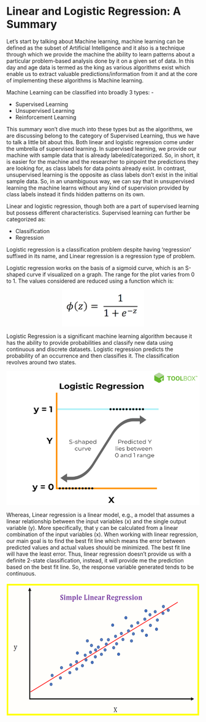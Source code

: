 # Linear and Logistic Regression: A Summary
Let’s start by talking about Machine learning, machine learning can be defined as the subset of Artificial Intelligence and it also is a technique through which we provide the machine the ability to learn patterns about a particular problem-based analysis done by it on a given set of data. In this day and age data is termed as the king as various algorithms exist which enable us to extract valuable predictions/information from it and at the core of implementing these algorithms is Machine learning. 

Machine Learning can be classified into broadly 3 types: - 
- Supervised Learning 
- Unsupervised Learning 
- Reinforcement Learning 

This summary won’t dive much into these types but as the algorithms, we are discussing belong to the category of Supervised Learning, thus we have to talk a little bit about this. Both linear and logistic regression come under the umbrella of supervised learning. In supervised learning, we provide our machine with sample data that is already labeled/categorized. So, in short, it is easier for the machine and the researcher to pinpoint the predictions they are looking for, as class labels for data points already exist. In contrast, unsupervised learning is the opposite as class labels don’t exist in the initial sample data. So, in an unambiguous way, we can say that in unsupervised learning the machine learns without any kind of supervision provided by class labels instead it finds hidden patterns on its own.

Linear and logistic regression, though both are a part of supervised learning but possess different characteristics. Supervised learning can further be categorized as:
- Classification 
- Regression 

Logistic regression is a classification problem despite having ‘regression’ suffixed in its name, and Linear regression is a regression type of problem. 

Logistic regression works on the basis of a sigmoid curve, which is an S-shaped curve if visualized on a graph. The range for the plot varies from 0 to 1. The values considered are reduced using a function which is:

<p align="center">
<img src ="https://github.com/Saksham-Shahu/AI-LAB/blob/7f318f30d13a35dd6427366ac97edd7a081f5c57/imgs/ff.png" alt="Formula"/>
</p>

Logistic Regression is a significant machine learning algorithm because it has the ability to provide probabilities and classify new data using continuous and discrete datasets. Logistic regression predicts the probability of an occurrence and then classifies it. The classification revolves around two states. 

<p align="center">
<img src ="https://github.com/Saksham-Shahu/AI-LAB/blob/7f318f30d13a35dd6427366ac97edd7a081f5c57/imgs/logistic.png" alt="Logistic Regression Projection" width="600" height= "350" />
</p>

Whereas, Linear regression is a linear model, e.g., a model that assumes a linear relationship between the input variables (x) and the single output variable (y). More specifically, that y can be calculated from a linear combination of the input variables (x). When working with linear regression, our main goal is to find the best fit line which means the error between predicted values and actual values should be minimized. The best fit line will have the least error. Thus, linear regression doesn’t provide us with a definite 2-state classification, instead, it will provide me the prediction based on the best fit line. So, the response variable generated tends to be continuous.

<p align ="center">
<img src="https://github.com/Saksham-Shahu/AI-LAB/blob/e77d23d3bf51e0175931a592372fe3ec3874351a/imgs/LinearRegression.png" alt="Linear Regression" width="600" height="350"/>
</p>